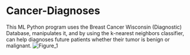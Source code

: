# Cancer-Diagnoses
This ML Python program uses the Breast Cancer Wisconsin (Diagnostic) Database, manipulates it, and by using the k-nearest neighbors classifier, can help diagnoses future patients whether their tumor is benign or malignant.
![Figure_1](https://user-images.githubusercontent.com/71650499/94524965-02035c00-023c-11eb-8059-3eef15c4c79d.png)
